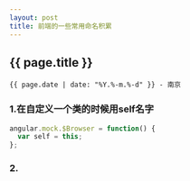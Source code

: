 ```yaml
---
layout: post
title: 前端的一些常用命名积累
---
```


## {{ page.title }}

`{{ page.date | date: "%Y.%-m.%-d" }} - 南京`

### 1.在自定义一个类的时候用self名字

```javascript
angular.mock.$Browser = function() {
  var self = this;
};
```
### 2.